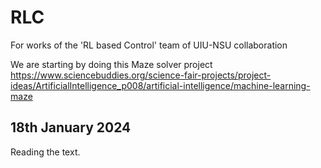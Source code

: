 # RLC
For works of the 'RL based Control' team of UIU-NSU collaboration


We are starting by doing this Maze solver project https://www.sciencebuddies.org/science-fair-projects/project-ideas/ArtificialIntelligence_p008/artificial-intelligence/machine-learning-maze


## 18th January 2024

Reading the text. 


